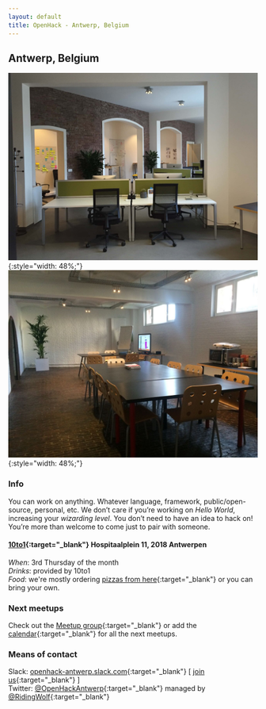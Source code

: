 ```yaml
---
layout: default
title: OpenHack - Antwerp, Belgium
---
```


## Antwerp, Belgium

![10to1 offices](/antwerp/10to1-offices-min.jpg){:style="width: 48%;"} 
![het souterrain](/antwerp/het-sousterrain-min.jpg){:style="width: 48%;"}

### Info

You can work on anything. Whatever language, framework, public/open-source, personal, etc. We don’t care if you’re working on _Hello World_, increasing your _wizarding level_.
You don’t need to have an idea to hack on! You’re more than welcome to come just to pair with someone.

#### [10to1](http://10to1.be){:target="_blank"} Hospitaalplein 11, 2018 Antwerpen
   _When_: 3rd Thursday of the month   
   _Drinks_: provided by 10to1   
   _Food_: we're mostly ordering [pizzas from here](http://www.just-eat.be/restaurants-pizza-apetito-antwerpen/menu){:target="_blank"} or you can bring your own.

### Next meetups

Check out the [Meetup group](http://www.meetup.com/OpenHack-Antwerpen/){:target="_blank"} 
or add the [calendar](https://www.google.com/calendar/embed?src=74bgcbj8qtbqkcdj8iggp5grdc%40group.calendar.google.com&ctz=Europe/Brussels){:target="_blank"} for all the next meetups.

### Means of contact

Slack: [openhack-antwerp.slack.com](https://openhack-antwerp.slack.com/){:target="_blank"} [ [join us](https://openhack-antwerp-slack-inviter.herokuapp.com/){:target="_blank"} ]  
Twitter: [@OpenHackAntwerp](https://twitter.com/openhackantwerp){:target="_blank"} managed by [@RidingWolf](https://twitter.com/ridingwolf){:target="_blank"} 